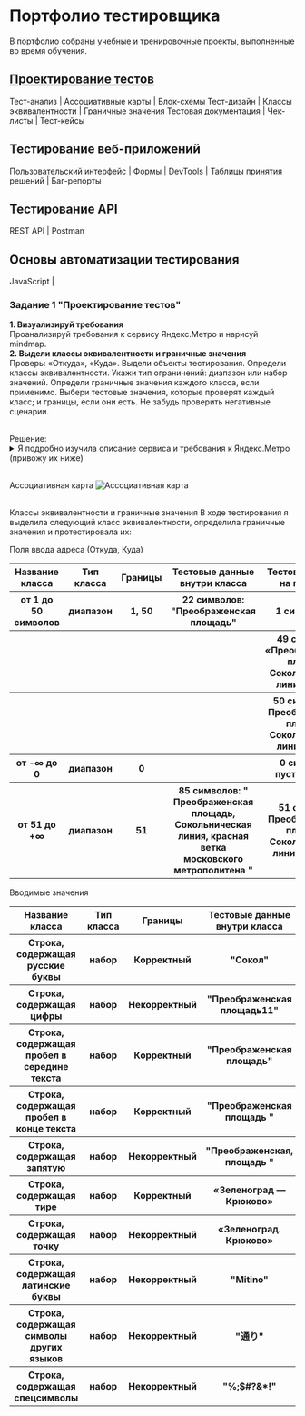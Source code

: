 <!DOCTYPE html>
<html>
<head>
<meta charset="utf-8">
</head>
<body>
<h1>Портфолио тестировщика</h1>
<p>В портфолио собраны учебные и тренировочные проекты, выполненные во время обучения.</p>
<a href="#designing-test"><h2>Проектирование тестов</h2></a>
<p> Тест-анализ | Ассоциативные карты | Блок-схемы
Тест-дизайн | Классы эквивалентности | Граничные значения
Тестовая документация | Чек-листы | Тест-кейсы</p>

<h2>Тестирование веб-приложений</h2>
<p>  Пользовательский интерфейс | Формы | DevTools | 
        Таблицы принятия решений | Баг-репорты</p>
<h2>Тестирование API</h2>
<p>  REST API | Postman</p>
<h2>Основы автоматизации тестирования</h2>
<p>JavaScript |</p>
</body>
</html>



        
<h3 name="designing-test">Задание 1 "Проектирование тестов"</h3>
<p>
<strong>1. Визуализируй требования</strong>
<br>Проанализируй требования к сервису Яндекс.Метро и нарисуй mindmap.<br>
<strong>2. Выдели классы эквивалентности и граничные значения</strong><br>
Проверь: «Откуда», «Куда».
Выдели объекты тестирования.
Определи классы эквивалентности. Укажи тип ограничений: диапазон или набор значений.
Определи граничные значения каждого класса, если применимо.
Выбери тестовые значения, которые проверят каждый класс; и границы, если они есть.
Не забудь проверить негативные сценарии.
</p> <br>
Решение:<br>
<details>
<summary>Я подробно изучила описание сервиса и требования к Яндекс.Метро (привожу их ниже)</summary><br>

Яндекс Метро — сервис, который позволяет ориентироваться в метро с помощью мобильного устройства. В приложении есть схема метро, которая помогает построить маршрут и оценить время в пути. В нём также появляются актуальные уведомления о работе станций метро и изменениях графика работы.

Интерфейс:<br>
В интерфейсе есть две функциональные области: карта метро, область ввода станций метро. Карта двумерная. Можно перемещать свайпом. Масштабируется пинчем и спредом.<br>
Описание работы интерфейса: <br>
Если геолокация устройства пользователя определяется в городе с метро, то активной отмечена станция «Откуда», ближе к которой находится устройство. Если геолокация выключена, то поля «Откуда» и «Куда» пустые. Так же на стартовом экране есть кнопка «Настройка», в ней пользователь может выбрать город, язык и тему, а также очистить историю поиска, узнать версию приложения и оставить обратную связь. Город: в текущей версии команда проработала схемы метро для 36 городов. Язык: в текущей версии пользователь может выбрать один из двух языков: русский или английский. Тема: пользователь может выбрать тёмную или светлую тему. Если выставлен режим «Автоматически», то тема меняется автоматически: со светлой на тёмную в 18:00, с тёмной на светлую в 6:00. Время московское. Очистить историю поиска: пользователь может очистить историю поиска и маршрутов, нажав кнопку «Очистить историю поиска». Откроется всплывающее окно с подтверждением удаления. При нажатии кнопки «Удалить» история поиска и маршрутов удаляется. О приложении: пользователь может посмотреть версию сборки приложения и дополнительную информацию. Обратная связь: пользователь может оставить обратную связь. При нажатии на кнопку «Обратная связь» происходит переход в окно службы поддержки с помощью Webview. 
<br>
Логика работы полей «Откуда» и «Куда»:<br>
Если поля станций заполнены корректно, на карте отображаются точки А и В. Если поле «Откуда» заполнено некорректно, точка А не отображается. Если поле «Куда» заполнено некорректно, точка В не отображается. При некорректном значении поле очищается автоматически. Маршрут построится, только если заполнить поля «Откуда» и «Куда». Маршруты на карте интерактивные — пользователь может выбирать тапом станции. Пользователь может поменять местами названия станций в полях с помощью кнопки со стрелочками. Если одно поле пустое, то при нажатии кнопки название станции перемещается между полями. 
<br> Требование к вводимым символам:<br>	
Только буквы русского алфавита, цифры, пробел, тире. Длина не менее 1 и не более 50 символов. Пробелы до и после адреса исчезают при снятии фокуса. Если пользователь соблюдает правила ввода и под введённые символы попадает название станции, то оно отображается для выбора. Если правила не соблюдаются или станций, соответствующих введённым символам, не обнаружилось, станция не отображается.
</details>

<br>Ассоциативная карта 
<img src='https://github.com/a-Nagornaya/Portfolio/commit/bb0c65a707293b082b597bddd10530b2cb4a1c51' alt="Ассоциативная карта">

<br>Классы эквивалентности и граничные значения
В ходе тестирования я выделила следующий класс эквивалентности, определила граничные значения и протестировала их:

Поля ввода адреса (Откуда, Куда)

<table>
	<tr>
		<th>Название класса</th>
		<th>Тип класса</th>
		<th>Границы</th>
		<th>Тестовые данные внутри класса</th>
		<th>Тестовые данные на границах</th>
	</tr>
	<tr>
		<th>от 1 до 50 символов</th>
		<th>диапазон</th>
		<th>1, 50</th>
		<th>22 символов: "Преображенская площадь" </th>
		<th>1 символ: "П"</th>
	</tr>
	<tr>
		<th></th>
		<th></th>
		<th></th>
		<th></th>
		<th>49 символов: «Преображенская площадь Сокольническая линия красн»</th>
	</tr>
	<tr>
		<th></th><th></th><th></th><th></th>
		<th>50 символов: " Преображенская площадь, Сокольническая линия красн"</th>
	</tr>
	<tr>
		<th>от -∞ до 0</th>
		<th>диапазон</th>
		<th>0</th>
		<th>
		</th>
		<th>0 символов: пустая строка</th>
	</tr>
	<tr>
		<th>от 51 до +∞</th>
		<th>диапазон</th>
		<th>51</th>
		<th>85 символов: " Преображенская площадь, Сокольническая линия, красная ветка московского метрополитена "
		</th>
		<th>51 символ: " Преображенская площадь, Сокольническая линия красна "</th>
	</tr>
</table>
			<p>Вводимые значения</p>
			<table>
				<tr>
		<th>Название класса</th>
		<th>Тип класса</th>
		<th>Границы</th>
		<th>Тестовые данные внутри класса</th>
		</tr>
<tr>
					<th>Строка, содержащая русские буквы
					</th>
					<th>набор</th>
     <th>Корректный</th>
	<th>"Сокол" </th>
</tr>
<tr>
	<th>Строка, содержащая цифры</th>
	<th>набор</th>
	<th>Некорректный</th>
	<th>"Преображенская площадь11"</th>
</tr>
<tr>
	<th>Строка, содержащая пробел в середине текста</th>
	<th>набор</th>
	<th>Корректный</th>
	<th>"Преображенская площадь" </th>
</tr>
				<tr>
	<th>Строка, содержащая пробел в конце текста</th>
	<th>набор</th>
	<th>Корректный</th>
	<th>"Преображенская площадь " </th>
</tr>
<tr>
	<th>Строка, содержащая запятую</th>
	<th>набор</th>
	<th>Некорректный</th>
	<th>"Преображенская, площадь " </th>
</tr>
<tr>
	<th>Строка, содержащая тире</th>
	<th>набор</th>
	<th>Корректный</th>
	<th>«Зеленоград — Крюково»</th>
</tr>
<tr>
	<th>Строка, содержащая точку</th>
	<th>набор</th>
	<th>Некорректный</th>
	<th>«Зеленоград. Крюково»</th>
</tr>
<tr>
	<th>Строка, содержащая латинские буквы</th>
	<th>набор</th>
	<th>Некорректный</th>
	<th>"Mitino"</th>
</tr>
<tr>
	<th>Строка, содержащая символы других языков</th>
	<th>набор</th>
	<th>Некорректный</th>
	<th>"通り"</th>
</tr>

<tr>
	<th>Строка, содержащая спецсимволы</th>
	<th>набор</th>
	<th>Некорректный</th>
	<th>"%;$#?&*!"</th>
</tr>				
			</table>


